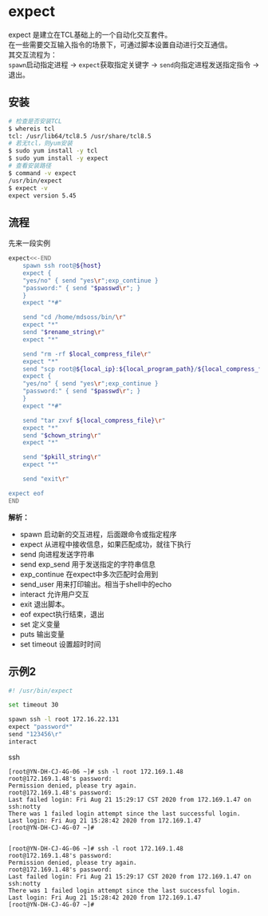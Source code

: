 # expect

expect 是建立在TCL基础上的一个自动化交互套件。  
在一些需要交互输入指令的场景下，可通过脚本设置自动进行交互通信。  
其交互流程为：  
`spawn`启动指定进程 -> `expect`获取指定关键字 -> `send`向指定进程发送指定指令 -> 退出。

## 安装

```bash
# 检查是否安装TCL
$ whereis tcl
tcl: /usr/lib64/tcl8.5 /usr/share/tcl8.5
# 若无tcl，则yum安装
$ sudo yum install -y tcl
$ sudo yum install -y expect
# 查看安装路径
$ command -v expect
/usr/bin/expect
$ expect -v
expect version 5.45
```

## 流程

先来一段实例
```bash
expect<<-END
    spawn ssh root@${host}
    expect {
    "yes/no" { send "yes\r";exp_continue }
    "password:" { send "$passwd\r"; }
    }
    expect "*#"

    send "cd /home/mdsoss/bin/\r"
    expect "*"
    send "$rename_string\r"
    expect "*"

    send "rm -rf $local_compress_file\r"
    expect "*"
    send "scp root@${local_ip}:${local_program_path}/${local_compress_file} .\r"
    expect {
    "yes/no" { send "yes\r";exp_continue }
    "password:" { send "$passwd\r"; }
    }
    expect "*#"

    send "tar zxvf ${local_compress_file}\r"
    expect "*"
    send "$chown_string\r"
    expect "*"

    send "$pkill_string\r"
    expect "*"

    send "exit\r"

expect eof
END
```
**解析：**  

* spawn  启动新的交互进程，后面跟命令或指定程序
* expect  从进程中接收信息，如果匹配成功，就往下执行
* send  向进程发送字符串
* send exp_send  用于发送指定的字符串信息
* exp_continue  在expect中多次匹配时会用到
* send_user  用来打印输出。相当于shell中的echo
* interact  允许用户交互
* exit  退出脚本。
* eof  expect执行结束，退出
* set  定义变量
* puts  输出变量
* set timeout  设置超时时间

## 示例2

```bash
#! /usr/bin/expect

set timeout 30

spawn ssh -l root 172.16.22.131
expect "password*"
send "123456\r"
interact

```

ssh
```
[root@YN-DH-CJ-4G-06 ~]# ssh -l root 172.169.1.48
root@172.169.1.48's password: 
Permission denied, please try again.
root@172.169.1.48's password: 
Last failed login: Fri Aug 21 15:29:17 CST 2020 from 172.169.1.47 on ssh:notty
There was 1 failed login attempt since the last successful login.
Last login: Fri Aug 21 15:28:42 2020 from 172.169.1.47
[root@YN-DH-CJ-4G-07 ~]# 


[root@YN-DH-CJ-4G-06 ~]# ssh -l root 172.169.1.48
root@172.169.1.48's password: 
Permission denied, please try again.
root@172.169.1.48's password: 
Last failed login: Fri Aug 21 15:29:17 CST 2020 from 172.169.1.47 on ssh:notty
There was 1 failed login attempt since the last successful login.
Last login: Fri Aug 21 15:28:42 2020 from 172.169.1.47
[root@YN-DH-CJ-4G-07 ~]# 


```



